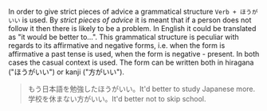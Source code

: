 In order to give strict pieces of advice a grammatical structure `Verb + ほうがいい` is used. By *strict pieces of advice* it is meant that if a person does not follow it then there is likely to be a problem. In English it could be translated as "it would be better to...".
This grammatical structure is peculiar with regards to its affirmative and negative forms, i.e. when the form is affirmative a past tense is used, when the form is negative - present. In both cases the casual context is used.
The form can be written both in hiragana ("ほうがいい") or kanji ("方がいい").
>もう日本語を勉強したほうがいい。It'd better to study Japanese more.
>学校を休まない方がいい。It'd better not to skip school.